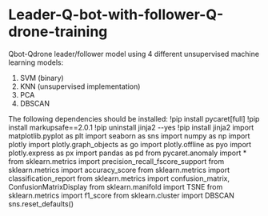# Leader-Q-bot-with-follower-Q-drone-training
Qbot-Qdrone leader/follower model using 4 different unsupervised machine learning models:
1. SVM (binary)
2. KNN (unsupervised implementation)
3. PCA
4. DBSCAN  

The following dependencies should be installed:
!pip install pycaret[full]
!pip install markupsafe==2.0.1
!pip uninstall jinja2 --yes
!pip install jinja2
import matplotlib.pyplot as plt
import seaborn as sns
import numpy as np
import plotly
import plotly.graph_objects as go
import plotly.offline as pyo
import plotly.express as px
import pandas as pd
from pycaret.anomaly import *
from sklearn.metrics import precision_recall_fscore_support
from sklearn.metrics import accuracy_score
from sklearn.metrics import classification_report 
from sklearn.metrics import confusion_matrix, ConfusionMatrixDisplay
from sklearn.manifold import TSNE
from sklearn.metrics import f1_score
from sklearn.cluster import  DBSCAN
sns.reset_defaults()

